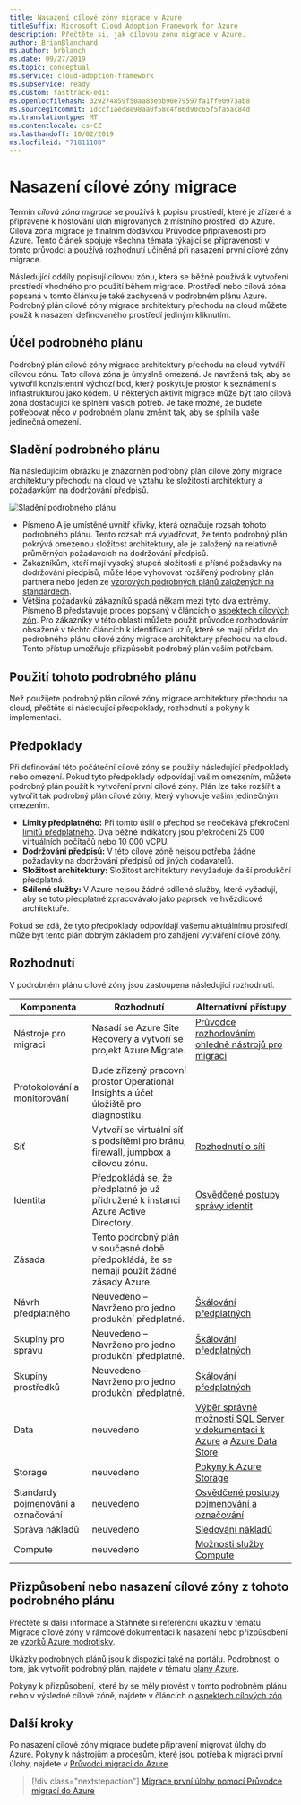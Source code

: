 ```yaml
---
title: Nasazení cílové zóny migrace v Azure
titleSuffix: Microsoft Cloud Adoption Framework for Azure
description: Přečtěte si, jak cílovou zónu migrace v Azure.
author: BrianBlanchard
ms.author: brblanch
ms.date: 09/27/2019
ms.topic: conceptual
ms.service: cloud-adoption-framework
ms.subservice: ready
ms.custom: fasttrack-edit
ms.openlocfilehash: 329274859f50aa83ebb90e79597fa1ffe0973ab8
ms.sourcegitcommit: 1dccf1aed8e98aa0f58c4f86d90c65f5fa5ac84d
ms.translationtype: MT
ms.contentlocale: cs-CZ
ms.lasthandoff: 10/02/2019
ms.locfileid: "71811108"
---
```

# <a name="deploy-a-migration-landing-zone"></a>Nasazení cílové zóny migrace

Termín *cílová zóna migrace* se používá k popisu prostředí, které je zřízené a připravené k hostování úloh migrovaných z místního prostředí do Azure. Cílová zóna migrace je finálním dodávkou Průvodce připraveností pro Azure. Tento článek spojuje všechna témata týkající se připravenosti v tomto průvodci a používá rozhodnutí učiněná při nasazení první cílové zóny migrace.

Následující oddíly popisují cílovou zónu, která se běžně používá k vytvoření prostředí vhodného pro použití během migrace. Prostředí nebo cílová zóna popsaná v tomto článku je také zachycená v podrobném plánu Azure. Podrobný plán cílové zóny migrace architektury přechodu na cloud můžete použít k nasazení definovaného prostředí jediným kliknutím.

## <a name="purpose-of-the-blueprint"></a>Účel podrobného plánu

Podrobný plán cílové zóny migrace architektury přechodu na cloud vytváří cílovou zónu. Tato cílová zóna je úmyslně omezená. Je navržená tak, aby se vytvořil konzistentní výchozí bod, který poskytuje prostor k seznámení s infrastrukturou jako kódem. U některých aktivit migrace může být tato cílová zóna dostačující ke splnění vašich potřeb. Je také možné, že budete potřebovat něco v podrobném plánu změnit tak, aby se splnila vaše jedinečná omezení.

## <a name="blueprint-alignment"></a>Sladění podrobného plánu

Na následujícím obrázku je znázorněn podrobný plán cílové zóny migrace architektury přechodu na cloud ve vztahu ke složitosti architektury a požadavkům na dodržování předpisů.

![Sladění podrobného plánu](../../_images/ready/blueprint-overview.png)

- Písmeno A je umístěné uvnitř křivky, která označuje rozsah tohoto podrobného plánu. Tento rozsah má vyjadřovat, že tento podrobný plán pokrývá omezenou složitost architektury, ale je založený na relativně průměrných požadavcích na dodržování předpisů.
- Zákazníkům, kteří mají vysoký stupeň složitosti a přísné požadavky na dodržování předpisů, může lépe vyhovovat rozšířený podrobný plán partnera nebo jeden ze [vzorových podrobných plánů založených na standardech](https://docs.microsoft.com/azure/governance/blueprints/samples).
- Většina požadavků zákazníků spadá někam mezi tyto dva extrémy. Písmeno B představuje proces popsaný v článcích o [aspektech cílových zón](../considerations/index.md). Pro zákazníky v této oblasti můžete použít průvodce rozhodováním obsažené v těchto článcích k identifikaci uzlů, které se mají přidat do podrobného plánu cílové zóny migrace architektury přechodu na cloud. Tento přístup umožňuje přizpůsobit podrobný plán vašim potřebám.

## <a name="use-this-blueprint"></a>Použití tohoto podrobného plánu

Než použijete podrobný plán cílové zóny migrace architektury přechodu na cloud, přečtěte si následující předpoklady, rozhodnutí a pokyny k implementaci.

## <a name="assumptions"></a>Předpoklady

Při definování této počáteční cílové zóny se použily následující předpoklady nebo omezení. Pokud tyto předpoklady odpovídají vašim omezením, můžete podrobný plán použít k vytvoření první cílové zóny. Plán lze také rozšířit a vytvořit tak podrobný plán cílové zóny, který vyhovuje vašim jedinečným omezením.

- **Limity předplatného:** Při tomto úsilí o přechod se neočekává překročení [limitů předplatného](https://docs.microsoft.com/azure/azure-subscription-service-limits). Dva běžné indikátory jsou překročení 25 000 virtuálních počítačů nebo 10 000 vCPU.
- **Dodržování předpisů:** V této cílové zóně nejsou potřeba žádné požadavky na dodržování předpisů od jiných dodavatelů.
- **Složitost architektury:** Složitost architektury nevyžaduje další produkční předplatná.
- **Sdílené služby:** V Azure nejsou žádné sdílené služby, které vyžadují, aby se toto předplatné zpracovávalo jako paprsek ve hvězdicové architektuře.

Pokud se zdá, že tyto předpoklady odpovídají vašemu aktuálnímu prostředí, může být tento plán dobrým základem pro zahájení vytváření cílové zóny.

## <a name="decisions"></a>Rozhodnutí

V podrobném plánu cílové zóny jsou zastoupena následující rozhodnutí.

| Komponenta | Rozhodnutí | Alternativní přístupy |
|---------|---------|---------|
|Nástroje pro migraci|Nasadí se Azure Site Recovery a vytvoří se projekt Azure Migrate.|[Průvodce rozhodováním ohledně nástrojů pro migraci](../../decision-guides/migrate-decision-guide/index.md)|
|Protokolování a monitorování|Bude zřízený pracovní prostor Operational Insights a účet úložiště pro diagnostiku.|         |
|Síť|Vytvoří se virtuální síť s podsítěmi pro bránu, firewall, jumpbox a cílovou zónu.|[Rozhodnutí o síti](../considerations/network-decisions.md)|
|Identita|Předpokládá se, že předplatné je už přidružené k instanci Azure Active Directory.|[Osvědčené postupy správy identit](https://docs.microsoft.com/azure/security/azure-security-identity-management-best-practices?toc=https://docs.microsoft.com/azure/cloud-adoption-framework/toc.json&bc=https://docs.microsoft.com/azure/cloud-adoption-framework/bread/toc.json)         |
|Zásada|Tento podrobný plán v současné době předpokládá, že se nemají použít žádné zásady Azure.|         |
|Návrh předplatného|Neuvedeno – Navrženo pro jedno produkční předplatné.|[Škálování předplatných](../considerations/scaling-subscriptions.md)|
|Skupiny pro správu|Neuvedeno – Navrženo pro jedno produkční předplatné.|[Škálování předplatných](../considerations/scaling-subscriptions.md)         |
|Skupiny prostředků|Neuvedeno – Navrženo pro jedno produkční předplatné.|[Škálování předplatných](../considerations/scaling-subscriptions.md)         |
|Data|neuvedeno|[Výběr správné možnosti SQL Server v dokumentaci k Azure](https://docs.microsoft.com/azure/sql-database/sql-database-paas-vs-sql-server-iaas?toc=https://docs.microsoft.com/azure/architecture/toc.json&bc=https://docs.microsoft.com/azure/architecture/bread/toc.json) a [Azure Data Store](https://docs.microsoft.com/azure/architecture/guide/technology-choices/data-store-overview) |
|Storage|neuvedeno|[Pokyny k Azure Storage](../considerations/storage-guidance.md)         |
|Standardy pojmenování a označování|neuvedeno|[Osvědčené postupy pojmenování a označování](../considerations/naming-and-tagging.md)         |
|Správa nákladů|neuvedeno|[Sledování nákladů](../azure-best-practices/track-costs.md)|
|Compute|neuvedeno|[Možnosti služby Compute](../considerations/compute-decisions.md)|

## <a name="customize-or-deploy-a-landing-zone-from-this-blueprint"></a>Přizpůsobení nebo nasazení cílové zóny z tohoto podrobného plánu

Přečtěte si další informace a Stáhněte si referenční ukázku v tématu Migrace cílové zóny v rámcové dokumentaci k nasazení nebo přizpůsobení ze [vzorků Azure modrotisky](https://docs.microsoft.com/azure/governance/blueprints/samples).

Ukázky podrobných plánů jsou k dispozici také na portálu. Podrobnosti o tom, jak vytvořit podrobný plán, najdete v tématu [plány Azure](./govern-org-compliance.md?tabs=azureblueprints#create-a-blueprint).

Pokyny k přizpůsobení, které by se měly provést v tomto podrobném plánu nebo v výsledné cílové zóně, najdete v článcích o [aspektech cílových zón](../considerations/index.md).

## <a name="next-steps"></a>Další kroky

Po nasazení cílové zóny migrace budete připravení migrovat úlohy do Azure.
Pokyny k nástrojům a procesům, které jsou potřeba k migraci první úlohy, najdete v [Průvodci migrací do Azure](../../migrate/azure-migration-guide/index.md).

> [!div class="nextstepaction"]
> [Migrace první úlohy pomocí Průvodce migrací do Azure](../../migrate/azure-migration-guide/index.md)
